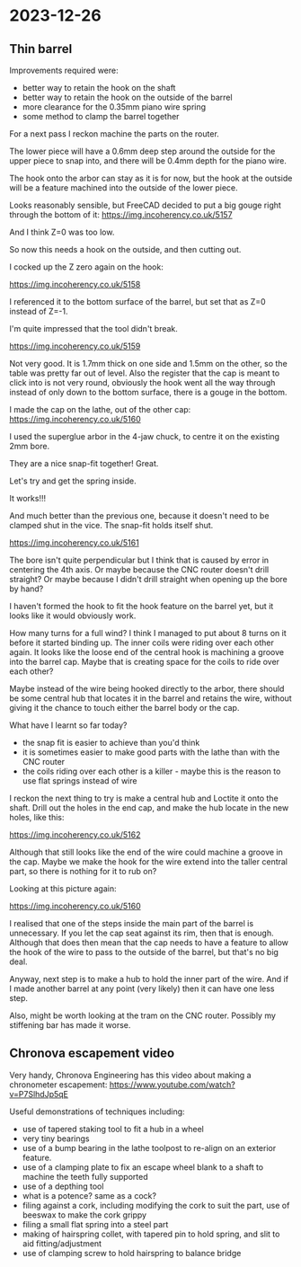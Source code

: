# 2023-12-26

## Thin barrel

Improvements required were:

 * better way to retain the hook on the shaft
 * better way to retain the hook on the outside of the barrel
 * more clearance for the 0.35mm piano wire spring
 * some method to clamp the barrel together

For a next pass I reckon machine the parts on the router.

The lower piece will have a 0.6mm deep step around the outside for the upper piece
to snap into, and there will be 0.4mm depth for the piano wire.

The hook onto the arbor can stay as it is for now, but the hook at the outside will be a
feature machined into the outside of the lower piece.

Looks reasonably sensible, but FreeCAD decided to put a big gouge right through
the bottom of it: https://img.incoherency.co.uk/5157

And I think Z=0 was too low.

So now this needs a hook on the outside, and then cutting out.

I cocked up the Z zero again on the hook:

https://img.incoherency.co.uk/5158

I referenced it to the bottom surface of the barrel, but set that as Z=0 instead of Z=-1.

I'm quite impressed that the tool didn't break.

https://img.incoherency.co.uk/5159

Not very good. It is 1.7mm thick on one side and 1.5mm on the other, so the table was
pretty far out of level. Also the register that the cap is meant to click into is not
very round, obviously the hook went all the way through instead of only down to the bottom
surface, there is a gouge in the bottom.

I made the cap on the lathe, out of the other cap: https://img.incoherency.co.uk/5160

I used the superglue arbor in the 4-jaw chuck, to centre it on the existing 2mm bore.

They are a nice snap-fit together! Great.

Let's try and get the spring inside.

It works!!!

And much better than the previous one, because it doesn't need to be clamped shut in the vice. The snap-fit
holds itself shut.

https://img.incoherency.co.uk/5161

The bore isn't quite perpendicular but I think that is caused by error in centering the 4th axis. Or maybe
because the CNC router doesn't drill straight? Or maybe because I didn't drill straight when opening up the
bore by hand?

I haven't formed the hook to fit the hook feature on the barrel yet, but it looks like it would obviously work.

How many turns for a full wind? I think I managed to put about 8 turns on it before it started binding up.
The inner coils were riding over each other again. It looks like the loose end of the central hook is
machining a groove into the barrel cap. Maybe that is creating space for the coils to ride over each other?

Maybe instead of the wire being hooked directly to the arbor, there should be some central hub that locates it in the
barrel and retains the wire, without giving it the chance to touch either the barrel body or the cap.

What have I learnt so far today?

 * the snap fit is easier to achieve than you'd think
 * it is sometimes easier to make good parts with the lathe than with the CNC router
 * the coils riding over each other is a killer - maybe this is the reason to use flat springs instead of wire

I reckon the next thing to try is make a central hub and Loctite it onto the shaft. Drill out the holes in the
end cap, and make the hub locate in the new holes, like this:

https://img.incoherency.co.uk/5162

Although that still looks like the end of the wire could machine a groove in the cap. Maybe we make the hook for the wire
extend into the taller central part, so there is nothing for it to rub on?

Looking at this picture again:

https://img.incoherency.co.uk/5160

I realised that one of the steps inside the main part of the barrel is unnecessary. If you let the cap seat against
its rim, then that is enough. Although that does then mean that the cap needs to have a feature to allow the hook
of the wire to pass to the outside of the barrel, but that's no big deal.

Anyway, next step is to make a hub to hold the inner part of the wire. And if I made another barrel at any point
(very likely) then it can have one less step.

Also, might be worth looking at the tram on the CNC router. Possibly my stiffening bar has made it worse.

## Chronova escapement video

Very handy, Chronova Engineering has this video about making a chronometer escapement: https://www.youtube.com/watch?v=P7SlhdJp5qE

Useful demonstrations of techniques including:

 * use of tapered staking tool to fit a hub in a wheel
 * very tiny bearings
 * use of a bump bearing in the lathe toolpost to re-align on an exterior feature.
 * use of a clamping plate to fix an escape wheel blank to a shaft to machine the teeth fully supported
 * use of a depthing tool
 * what is a potence? same as a cock?
 * filing against a cork, including modifying the cork to suit the part, use of beeswax to make the cork grippy
 * filing a small flat spring into a steel part
 * making of hairspring collet, with tapered pin to hold spring, and slit to aid fitting/adjustment
 * use of clamping screw to hold hairspring to balance bridge
